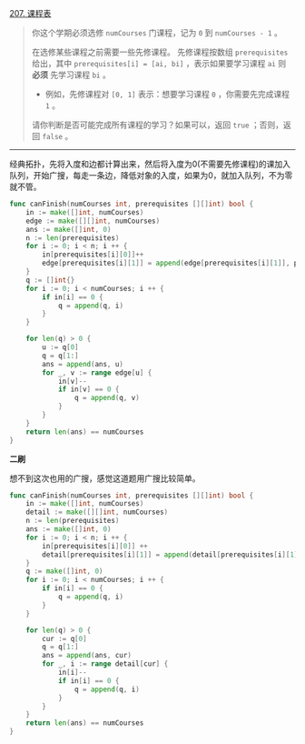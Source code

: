[207. 课程表](https://leetcode.cn/problems/course-schedule/)

> 你这个学期必须选修 `numCourses` 门课程，记为 `0` 到 `numCourses - 1` 。
>
> 在选修某些课程之前需要一些先修课程。 先修课程按数组 `prerequisites` 给出，其中 `prerequisites[i] = [ai, bi]` ，表示如果要学习课程 `ai` 则 **必须** 先学习课程 `bi` 。
>
> - 例如，先修课程对 `[0, 1]` 表示：想要学习课程 `0` ，你需要先完成课程 `1` 。
>
> 请你判断是否可能完成所有课程的学习？如果可以，返回 `true` ；否则，返回 `false` 。

---

经典拓扑，先将入度和边都计算出来，然后将入度为0(不需要先修课程)的课加入队列，开始广搜，每走一条边，降低对象的入度，如果为0，就加入队列，不为零就不管。

```go
func canFinish(numCourses int, prerequisites [][]int) bool {
    in := make([]int, numCourses)
    edge := make([][]int, numCourses)
    ans := make([]int, 0)
    n := len(prerequisites)
    for i := 0; i < n; i ++ {
        in[prerequisites[i][0]]++
        edge[prerequisites[i][1]] = append(edge[prerequisites[i][1]], prerequisites[i][0])
    }
    q := []int{}
    for i := 0; i < numCourses; i ++ {
        if in[i] == 0 {
            q = append(q, i)
        }
    } 

    for len(q) > 0 {
        u := q[0]
        q = q[1:]
        ans = append(ans, u)
        for _, v := range edge[u] {
            in[v]--
            if in[v] == 0 {
                q = append(q, v)
            }
        }
    }
    return len(ans) == numCourses
}
```

**二刷**

想不到这次也用的广搜，感觉这道题用广搜比较简单。

```go
func canFinish(numCourses int, prerequisites [][]int) bool {
    in := make([]int, numCourses)
    detail := make([][]int, numCourses)
    n := len(prerequisites)
    ans := make([]int, 0)
    for i := 0; i < n; i ++ {
        in[prerequisites[i][0]] ++
        detail[prerequisites[i][1]] = append(detail[prerequisites[i][1]], prerequisites[i][0])
    }
    q := make([]int, 0)
    for i := 0; i < numCourses; i ++ {
        if in[i] == 0 {
            q = append(q, i)
        }
    }

    for len(q) > 0 {
        cur := q[0]
        q = q[1:]
        ans = append(ans, cur)
        for _, i := range detail[cur] {
            in[i]--
            if in[i] == 0 {
                q = append(q, i)
            }
        } 
    }
    return len(ans) == numCourses
}
```



